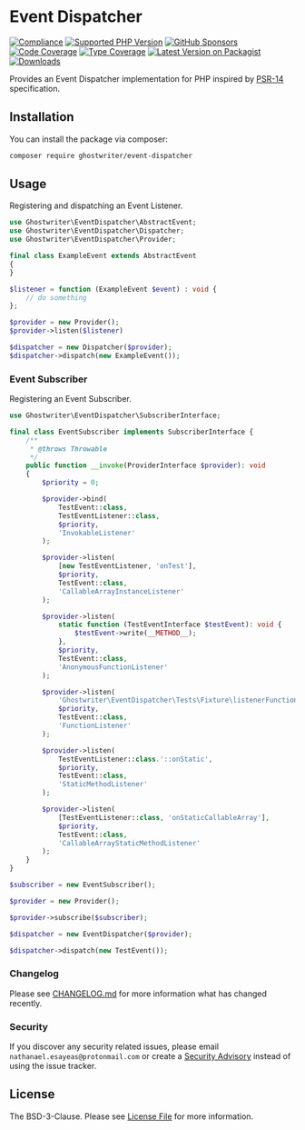 # Event Dispatcher

[![Compliance](https://github.com/ghostwriter/event-dispatcher/actions/workflows/compliance.yml/badge.svg)](https://github.com/ghostwriter/event-dispatcher/actions/workflows/compliance.yml)
[![Supported PHP Version](https://badgen.net/packagist/php/ghostwriter/event-dispatcher?color=8892bf)](https://www.php.net/supported-versions)
[![GitHub Sponsors](https://img.shields.io/github/sponsors/ghostwriter?label=Sponsor+@ghostwriter/event-dispatcher&logo=GitHub+Sponsors)](https://github.com/sponsors/ghostwriter)
[![Code Coverage](https://codecov.io/gh/ghostwriter/event-dispatcher/branch/main/graph/badge.svg)](https://codecov.io/gh/ghostwriter/event-dispatcher)
[![Type Coverage](https://shepherd.dev/github/ghostwriter/event-dispatcher/coverage.svg)](https://shepherd.dev/github/ghostwriter/event-dispatcher)
[![Latest Version on Packagist](https://badgen.net/packagist/v/ghostwriter/event-dispatcher)](https://packagist.org/packages/ghostwriter/event-dispatcher)
[![Downloads](https://badgen.net/packagist/dt/ghostwriter/event-dispatcher?color=blue)](https://packagist.org/packages/ghostwriter/event-dispatcher)

Provides an Event Dispatcher implementation for PHP inspired by [PSR-14](https://www.php-fig.org/psr/psr-14/) specification.

## Installation

You can install the package via composer:

``` bash
composer require ghostwriter/event-dispatcher
```

## Usage

Registering and dispatching an Event Listener.

```php
use Ghostwriter\EventDispatcher\AbstractEvent;
use Ghostwriter\EventDispatcher\Dispatcher;
use Ghostwriter\EventDispatcher\Provider;

final class ExampleEvent extends AbstractEvent
{
}

$listener = function (ExampleEvent $event) : void {
    // do something
};

$provider = new Provider();
$provider->listen($listener)

$dispatcher = new Dispatcher($provider);
$dispatcher->dispatch(new ExampleEvent());
```

### Event Subscriber

Registering an Event Subscriber.

```php
use Ghostwriter\EventDispatcher\SubscriberInterface;

final class EventSubscriber implements SubscriberInterface {
    /**
     * @throws Throwable
     */
    public function __invoke(ProviderInterface $provider): void
    {
        $priority = 0;

        $provider->bind(
            TestEvent::class,
            TestEventListener::class,
            $priority,
            'InvokableListener'
        );

        $provider->listen(
            [new TestEventListener, 'onTest'],
            $priority,
            TestEvent::class,
            'CallableArrayInstanceListener'
        );

        $provider->listen(
            static function (TestEventInterface $testEvent): void {
                $testEvent->write(__METHOD__);
            },
            $priority,
            TestEvent::class,
            'AnonymousFunctionListener'
        );

        $provider->listen(
            'Ghostwriter\EventDispatcher\Tests\Fixture\listenerFunction',
            $priority,
            TestEvent::class,
            'FunctionListener'
        );

        $provider->listen(
            TestEventListener::class.'::onStatic',
            $priority,
            TestEvent::class,
            'StaticMethodListener'
        );

        $provider->listen(
            [TestEventListener::class, 'onStaticCallableArray'],
            $priority,
            TestEvent::class,
            'CallableArrayStaticMethodListener'
        );
    }
}

$subscriber = new EventSubscriber();

$provider = new Provider();

$provider->subscribe($subscriber);

$dispatcher = new EventDispatcher($provider);

$dispatcher->dispatch(new TestEvent());
```

### Changelog

Please see [CHANGELOG.md](./CHANGELOG.md) for more information what has changed recently.

### Security

If you discover any security related issues, please email `nathanael.esayeas@protonmail.com` or create a [Security Advisory](https://github.com/ghostwriter/event-dispatcher/security/advisories/new) instead of using the issue tracker.

## License

The BSD-3-Clause. Please see [License File](./LICENSE) for more information.

